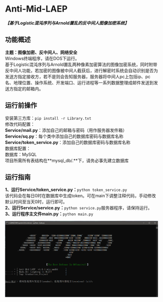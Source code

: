 # Anti-Mid-LAEP
***【基于Logistic混沌序列与Arnold置乱的反中间人图像加密系统】***

## 功能概述
**主题：图像加密、反中间人、网络安全**  
Windows终端程序，请在DOS下运行。  
基于Logistic混沌序列与Arnold置乱两种像素加密算法的图像加密系统，同时附带反中间人功能，若加密的图像被中间人截获后，进行解密时系统会自动识别是否为发送方指定接收方，若不是则会告知服务器，服务器将中间人pc上包括ip、pc名、地理位置、操作系统、开发端口、运行进程等一系列数据整理成邮件发送到发送方指定的邮箱内。

## 运行前操作
安装第三方库：`pip install -r Library.txt`  
修改代码配置：  
**Service/mail.py**：添加自己的邮箱与密码（用作服务器发件箱）  
**Service/sq.py**：每个类中添加自己的数据库密码与数据库名称  
**Service/token_service.py**：添加自己的数据库密码与数据库名称  
数据库配置：  
数据库：MySQL  
项目所需所有表结构在**mysql_db/.**下，请务必事先建立数据库  

## 运行指南
**1、运行Service/token_service.py：**`python token_service.py`  
该代码会在每日0时在数据库中生成token。可在main下调整注释代码，手动修改默认时间至当天0时，运行即可。  
**2、运行Service/service.py：**`python service.py`服务器程序，请保持运行。  
**3、运行程序主文件main.py：**`python main.py`  

![](display.png)

